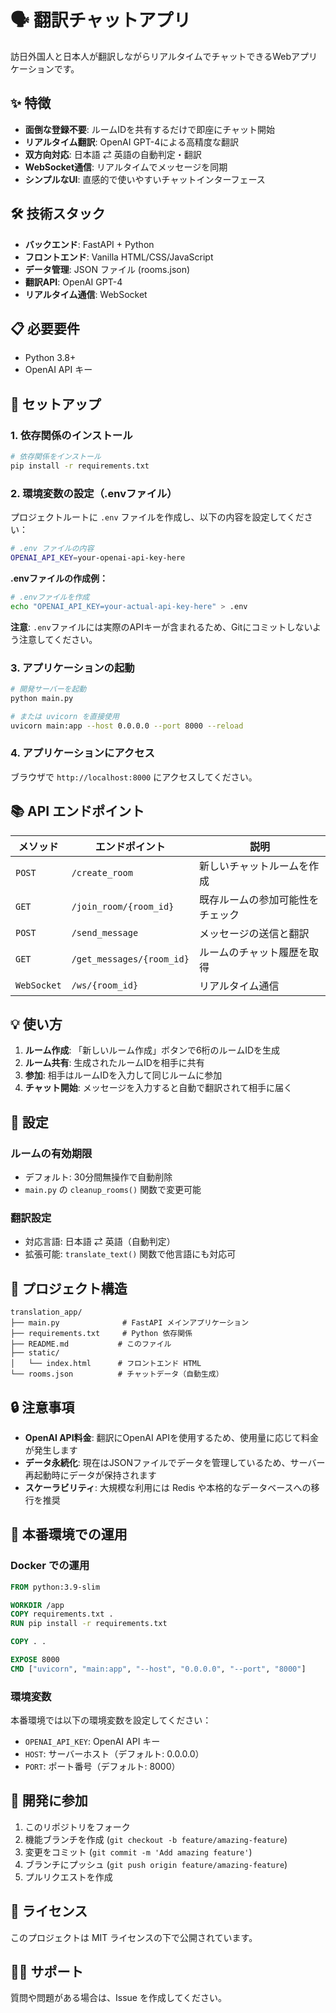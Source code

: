 # 🗣️ 翻訳チャットアプリ

訪日外国人と日本人が翻訳しながらリアルタイムでチャットできるWebアプリケーションです。

## ✨ 特徴

- **面倒な登録不要**: ルームIDを共有するだけで即座にチャット開始
- **リアルタイム翻訳**: OpenAI GPT-4による高精度な翻訳
- **双方向対応**: 日本語 ⇄ 英語の自動判定・翻訳
- **WebSocket通信**: リアルタイムでメッセージを同期
- **シンプルなUI**: 直感的で使いやすいチャットインターフェース

## 🛠️ 技術スタック

- **バックエンド**: FastAPI + Python
- **フロントエンド**: Vanilla HTML/CSS/JavaScript
- **データ管理**: JSON ファイル (rooms.json)
- **翻訳API**: OpenAI GPT-4
- **リアルタイム通信**: WebSocket

## 📋 必要要件

- Python 3.8+
- OpenAI API キー

## 🚀 セットアップ

### 1. 依存関係のインストール

```bash
# 依存関係をインストール
pip install -r requirements.txt
```

### 2. 環境変数の設定（.envファイル）

プロジェクトルートに `.env` ファイルを作成し、以下の内容を設定してください：

```bash
# .env ファイルの内容
OPENAI_API_KEY=your-openai-api-key-here
```

**.envファイルの作成例：**
```bash
# .envファイルを作成
echo "OPENAI_API_KEY=your-actual-api-key-here" > .env
```

**注意**: `.env`ファイルには実際のAPIキーが含まれるため、Gitにコミットしないよう注意してください。

### 3. アプリケーションの起動

```bash
# 開発サーバーを起動
python main.py

# または uvicorn を直接使用
uvicorn main:app --host 0.0.0.0 --port 8000 --reload
```

### 4. アプリケーションにアクセス

ブラウザで `http://localhost:8000` にアクセスしてください。

## 📚 API エンドポイント

| メソッド | エンドポイント | 説明 |
|---------|---------------|------|
| `POST` | `/create_room` | 新しいチャットルームを作成 |
| `GET` | `/join_room/{room_id}` | 既存ルームの参加可能性をチェック |
| `POST` | `/send_message` | メッセージの送信と翻訳 |
| `GET` | `/get_messages/{room_id}` | ルームのチャット履歴を取得 |
| `WebSocket` | `/ws/{room_id}` | リアルタイム通信 |

## 💡 使い方

1. **ルーム作成**: 「新しいルーム作成」ボタンで6桁のルームIDを生成
2. **ルーム共有**: 生成されたルームIDを相手に共有
3. **参加**: 相手はルームIDを入力して同じルームに参加
4. **チャット開始**: メッセージを入力すると自動で翻訳されて相手に届く

## 🔧 設定

### ルームの有効期限

- デフォルト: 30分間無操作で自動削除
- `main.py` の `cleanup_rooms()` 関数で変更可能

### 翻訳設定

- 対応言語: 日本語 ⇄ 英語（自動判定）
- 拡張可能: `translate_text()` 関数で他言語にも対応可

## 📁 プロジェクト構造

```
translation_app/
├── main.py              # FastAPI メインアプリケーション
├── requirements.txt     # Python 依存関係
├── README.md           # このファイル
├── static/
│   └── index.html      # フロントエンド HTML
└── rooms.json          # チャットデータ（自動生成）
```

## 🔒 注意事項

- **OpenAI API料金**: 翻訳にOpenAI APIを使用するため、使用量に応じて料金が発生します
- **データ永続化**: 現在はJSONファイルでデータを管理しているため、サーバー再起動時にデータが保持されます
- **スケーラビリティ**: 大規模な利用には Redis や本格的なデータベースへの移行を推奨

## 🚀 本番環境での運用

### Docker での運用

```dockerfile
FROM python:3.9-slim

WORKDIR /app
COPY requirements.txt .
RUN pip install -r requirements.txt

COPY . .

EXPOSE 8000
CMD ["uvicorn", "main:app", "--host", "0.0.0.0", "--port", "8000"]
```

### 環境変数

本番環境では以下の環境変数を設定してください：

- `OPENAI_API_KEY`: OpenAI API キー
- `HOST`: サーバーホスト（デフォルト: 0.0.0.0）
- `PORT`: ポート番号（デフォルト: 8000）

## 🤝 開発に参加

1. このリポジトリをフォーク
2. 機能ブランチを作成 (`git checkout -b feature/amazing-feature`)
3. 変更をコミット (`git commit -m 'Add amazing feature'`)
4. ブランチにプッシュ (`git push origin feature/amazing-feature`)
5. プルリクエストを作成

## 📄 ライセンス

このプロジェクトは MIT ライセンスの下で公開されています。

## 🙋‍♂️ サポート

質問や問題がある場合は、Issue を作成してください。 